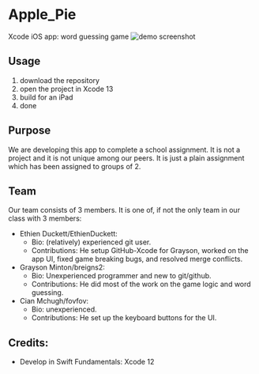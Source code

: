 # Apple_Pie
Xcode iOS app: word guessing game
![demo screenshot](/cropped_1?raw=true "demo screenshot")

## Usage
1. download the repository
2. open the project in Xcode 13
3. build for an iPad
4. done

## Purpose
We are developing this app to complete a school assignment. It is not a project and it is not unique among our peers. It is just a plain assignment which has been assigned to groups of 2.

## Team
Our team consists of 3 members. It is one of, if not the only team in our class with 3 members:
- Ethien Duckett/EthienDuckett:
  - Bio: (relatively) experienced git user.
  - Contributions: He setup GitHub-Xcode for Grayson, worked on the app UI, fixed game breaking bugs, and resolved merge conflicts.
- Grayson Minton/breigns2: 
  - Bio: Unexperienced programmer and new to git/github.
  - Contributions: He did most of the work on the game logic and word guessing.
- Cian Mchugh/fovfov: 
  - Bio: unexperienced.
  - Contributions: He set up the keyboard buttons for the UI.

## Credits:
- Develop in Swift Fundamentals: Xcode 12
